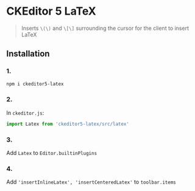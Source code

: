 # CKEditor 5 LaTeX

> Inserts `\(\)` and `\[\]` surrounding the cursor for the client to insert LaTeX

## Installation

### 1.

```bash
npm i ckeditor5-latex
```

### 2.

In `ckeditor.js`:

```javascript
import Latex from 'ckeditor5-latex/src/latex'
```

### 3.

Add `Latex` to `Editor.builtinPlugins`

### 4.

Add `'insertInlineLatex', 'insertCenteredLatex'` to `toolbar.items`
